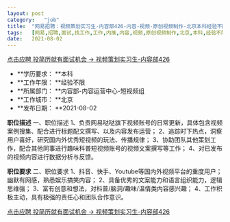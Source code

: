 ```yaml
---
layout:	post
category:	"job"
title:	"网易招聘：视频策划实习生-内容部426-内容-视频-原创视频制作-北京本科经验不限"
tags:	[网易,招聘,面试,找工作,工作,内推,内容,视频,原创视频制作,北京,本科,经验不限]
date:	2021-08-02
---
```


[点击应聘 投简历就有面试机会 -> 视频策划实习生-内容部426](http://mobile.bole.netease.com/bole/boleDetail?id=33978&employeeId=346f03c3cda5f04c&key=all)



- **学历要求： **本科
- **工作年限： **经验不限
- **所属部门： **内容部-内容运营中心-短视频组
- **工作城市： **北京
- **发布日期： **2021-08-02



**职位描述**
一、职位描述
1、负责网易哒哒旗下视频账号的日常更新，具体包含视频案例搜集、配合进行标题配文撰写、以及内容发布运营；
2、追踪时下热点，洞察用户喜好，研究国内外优秀短视频的玩法、传播规律；
3、协助团队其他策划工作，配合其他同事进行趣味科普短视频账号的视频文案撰写等工作；
4、对已发布的视频内容进行数据分析与反馈。




**职位要求**
二、职位要求
1、抖音、快手、Youtube等国内外视频平台的重度用户；幽默有网感，熟悉娱乐搞笑内容；
2、具备优秀的文案能力和语言组织能力，逻辑思维强；
3、富有创意和想法，对科普/脑洞/趣味/温情类内容感兴趣；
4、工作积极主动，具有极强的责任心和团队合作意识。



[点击应聘 投简历就有面试机会 -> 视频策划实习生-内容部426](http://mobile.bole.netease.com/bole/boleDetail?id=33978&employeeId=346f03c3cda5f04c&key=all)